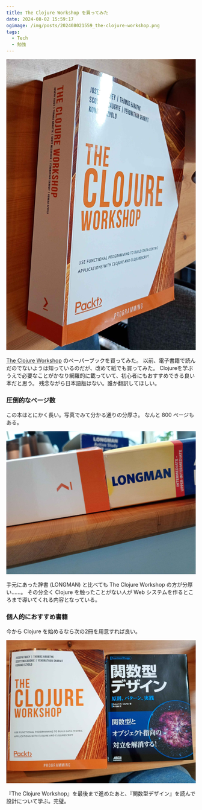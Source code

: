 ```yaml
---
title: The Clojure Workshop を買ってみた
date: 2024-08-02 15:59:17
ogimage: /img/posts/202408021559_the-clojure-workshop.png
tags:
  - Tech
  - 勉強
---
```


![the-clojure-workshop.jpg](/img/posts/202408021559/the-clojure-workshop.jpg)

[The Clojure Workshop](https://amzn.asia/d/d8seC4S) のペーパーブックを買ってみた。
以前、電子書籍で読んだのでないようは知っているのだが、改めて紙でも買ってみた。
Clojureを学ぶうえで必要なことがかなり網羅的に載っていて、初心者にもおすすめできる良い本だと思う。
残念ながら日本語版はない。誰か翻訳してほしい。

### 圧倒的なページ数

この本はとにかく長い。写真でみて分かる通りの分厚さ。
なんと 800 ページもある。

![width](/img/posts/202408021559/width.jpg)

手元にあった辞書 (LONGMAN) と比べても The Clojure Workshop の方が分厚い……。
その分全く Clojure を触ったことがない人が Web システムを作るところまで導いてくれる内容となっている。


### 個人的におすすめ書籍

今から Clojure を始めるなら次の2冊を用意すれば良い。

![clojure-books](/img/posts/202408021559/clojure-books.jpg)

『The Clojure Workshop』を最後まで進めたあと、『関数型デザイン』を読んで設計について学ぶ。完璧。
